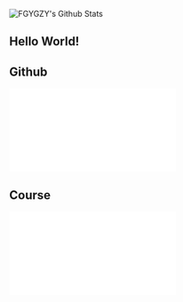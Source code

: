 ![FGYGZY's Github Stats](https://github-readme-stats.vercel.app/api?username=FGYGZY&show_icons=true&hide=issues&bg_color=30,6dd5ed,2193b0&text_color=ffffff&title_color=ffffff&icon_color=000000)
## Hello World!
## Github
![基于GithubPages搭建Blog记录](./GPBlog.md)
## Course
![MissingSemester](./MissingSemesterMIT/README.md)
<script src="https://giscus.app/client.js"
        data-repo="FGYGZY/FGYGZY.github.io"
        data-repo-id="R_kgDOMR27WA"
        data-category="General"
        data-category-id="DIC_kwDOMR27WM4Cgk1b"
        data-mapping="pathname"
        data-strict="0"
        data-reactions-enabled="1"
        data-emit-metadata="0"
        data-input-position="top"
        data-theme="light_tritanopia"
        data-lang="zh-CN"
        crossorigin="anonymous"
        async>
</script>
